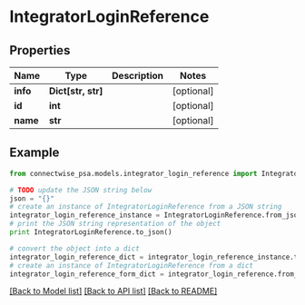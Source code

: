 # IntegratorLoginReference


## Properties
Name | Type | Description | Notes
------------ | ------------- | ------------- | -------------
**info** | **Dict[str, str]** |  | [optional] 
**id** | **int** |  | [optional] 
**name** | **str** |  | [optional] 

## Example

```python
from connectwise_psa.models.integrator_login_reference import IntegratorLoginReference

# TODO update the JSON string below
json = "{}"
# create an instance of IntegratorLoginReference from a JSON string
integrator_login_reference_instance = IntegratorLoginReference.from_json(json)
# print the JSON string representation of the object
print IntegratorLoginReference.to_json()

# convert the object into a dict
integrator_login_reference_dict = integrator_login_reference_instance.to_dict()
# create an instance of IntegratorLoginReference from a dict
integrator_login_reference_form_dict = integrator_login_reference.from_dict(integrator_login_reference_dict)
```
[[Back to Model list]](../README.md#documentation-for-models) [[Back to API list]](../README.md#documentation-for-api-endpoints) [[Back to README]](../README.md)


